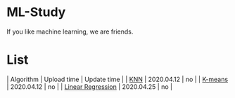 # ML-Study

If you like machine learning, we are friends.

# List

| Algorithm | Upload time | Update time |
| [KNN](https://github.com/WangRongsheng/Machine-learning/blob/master/ML/knn.md) | 2020.04.12 | no |
| [K-means](https://github.com/WangRongsheng/Machine-learning/blob/master/ML/k-means.md) | 2020.04.12 | no |
| [Linear Regression](https://github.com/WangRongsheng/Machine-learning/blob/master/ML/LinearRegression.md) | 2020.04.25 | no | 